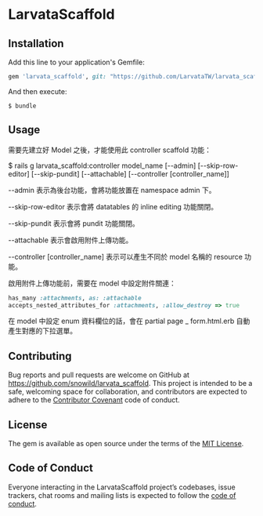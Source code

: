 # LarvataScaffold

## Installation

Add this line to your application's Gemfile:

```ruby
gem 'larvata_scaffold', git: "https://github.com/LarvataTW/larvata_scaffold.git"

```
And then execute:

    $ bundle

## Usage

需要先建立好 Model 之後，才能使用此 controller scaffold 功能：

$ rails g larvata_scaffold:controller model_name [--admin] [--skip-row-editor] [--skip-pundit] [--attachable] [--controller [controller_name]]

--admin 表示為後台功能，會將功能放置在 namespace admin 下。 

--skip-row-editor 表示會將 datatables 的 inline editing 功能關閉。 

--skip-pundit 表示會將 pundit 功能關閉。 

--attachable 表示會啟用附件上傳功能。 

--controller [controller_name] 表示可以產生不同於 model 名稱的 resource 功能。 

啟用附件上傳功能前，需要在 model 中設定附件關連：
```ruby
has_many :attachments, as: :attachable
accepts_nested_attributes_for :attachments, :allow_destroy => true

```

在 model 中設定 enum 資料欄位的話，會在 partial page _ form.html.erb 自動產生對應的下拉選單。

## Contributing

Bug reports and pull requests are welcome on GitHub at https://github.com/snowild/larvata_scaffold. This project is intended to be a safe, welcoming space for collaboration, and contributors are expected to adhere to the [Contributor Covenant](http://contributor-covenant.org) code of conduct.

## License

The gem is available as open source under the terms of the [MIT License](https://opensource.org/licenses/MIT).

## Code of Conduct

Everyone interacting in the LarvataScaffold project’s codebases, issue trackers, chat rooms and mailing lists is expected to follow the [code of conduct](https://github.com/snowild/larvata_scaffold/blob/master/CODE_OF_CONDUCT.md).
